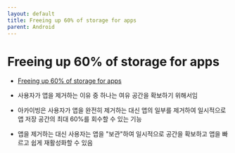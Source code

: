 ```yaml
---
layout: default
title: Freeing up 60% of storage for apps
parent: Android
---
```


# Freeing up 60% of storage for apps

- [Freeing up 60% of storage for apps](https://android-developers.googleblog.com/2022/03/freeing-up-60-of-storage-for-apps.html)

- 사용자가 앱을 제거하는 이유 중 하나는 여유 공간을 확보하기 위해서임
- 아카이빙은 사용자가 앱을 완전히 제거하는 대신 앱의 일부를 제거하여 일시적으로 앱 저장 공간의 최대 60%를 회수할 수 있는 기능
- 앱을 제거하는 대신 사용자는 앱을 "보관"하여 일시적으로 공간을 확보하고 앱을 빠르고 쉽게 재활성화할 수 있음

